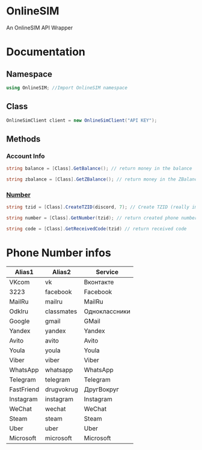 # OnlineSIM
An OnlineSIM API Wrapper

# Documentation

## Namespace

```cs
using OnlineSIM; //Import OnlineSIM namespace
```

## Class

```cs
OnlineSimClient client = new OnlineSimClient("API KEY"); 
```

## Methods

### Account Info
```cs
string balance = [Class].GetBalance(); // return money in the balance
```

```cs
string zbalance = [Class].GetZBalance(); // return money in the ZBalance
```

### [Number]()
```cs
string tzid = [Class].CreateTZID(discord, 7); // Create TZID (really important) & return TZID
```

```cs
string number = [Class].GetNumber(tzid); // return created phone number
```

```cs
string code = [Class].GetReceivedCode(tzid) // return received code
```

# Phone Number infos

| Alias1  | Alias2 | Service |
|----|---|----|
| VKcom | vk | Вконтакте |
| 3223 | facebook | Facebook |
| MailRu | mailru | MailRu |
| Odklru | classmates | Одноклассники |
| Google | gmail | GMail |
| Yandex | yandex | Yandex |
| Avito | avito | Avito |
| Youla | youla | Youla |
| Viber | viber | Viber |
| WhatsApp | whatsapp | WhatsApp |
| Telegram | telegram | Telegram |
| FastFriend | drugvokrug | ДругВокруг |
| Instagram | instagram | Instagram |
| WeChat | wechat | WeChat |
| Steam | steam | Steam |
| Uber | uber | Uber |
| Microsoft | microsoft | Microsoft |
